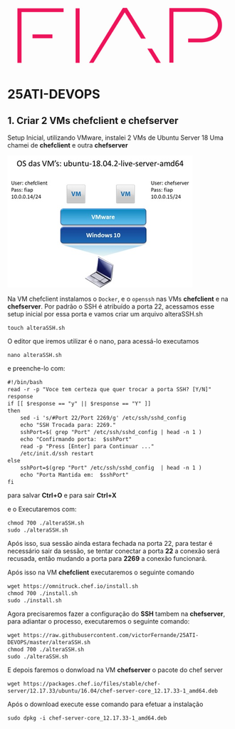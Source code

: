 ![fiap logo](/img/fiap_logo.jpg)

# 25ATI-DEVOPS

## 1. Criar 2 VMs chefclient e chefserver
Setup Inicial, utilizando VMware, instalei 2 VMs de Ubuntu Server 18
Uma chamei de **chefclient** e outra **chefserver**

![SetupVM](/img/setupVM.jpg)


Na VM chefclient instalamos o `Docker`, e o `openssh` nas VMs **chefclient** e na **chefserver**.
Por padrão o SSH é atribuído a porta 22, acessamos esse setup inicial por essa porta e vamos criar um arquivo alteraSSH.sh

    touch alteraSSH.sh
    
O editor que iremos utilizar é o nano, para acessá-lo executamos 

    nano alteraSSH.sh

e preenche-lo com:

    #!/bin/bash
    read -r -p "Voce tem certeza que quer trocar a porta SSH? [Y/N]" response
    if [[ $response == "y" || $response == "Y" ]]
    then
        sed -i 's/#Port 22/Port 2269/g' /etc/ssh/sshd_config
        echo "SSH Trocada para: 2269."
        sshPort=$( grep "Port" /etc/ssh/sshd_config | head -n 1 )
        echo "Confirmando porta:  $sshPort"
        read -p "Press [Enter] para Continuar ..."
        /etc/init.d/ssh restart
    else
        sshPort=$(grep "Port" /etc/ssh/sshd_config  | head -n 1 )
        echo "Porta Mantida em:  $sshPort"
    fi

para salvar **Ctrl+O** e para sair **Ctrl+X**

e o Executaremos com:

    chmod 700 ./alteraSSH.sh
    sudo ./alteraSSH.sh 
    
Após isso, sua sessão ainda estara fechada na porta 22, para testar é necessário sair da sessão, se tentar conectar a porta **22** a conexão será recusada, então mudando a porta para **2269** a conexão funcionará.    

Após isso na VM **chefclient** executaremos o seguinte comando

    wget https://omnitruck.chef.io/install.sh
    chmod 700 ./install.sh
    sudo ./install.sh



Agora precisaremos fazer a configuração do **SSH**  tambem na **chefserver**, para adiantar o processo, executaremos o seguinte comando:


    wget https://raw.githubusercontent.com/victorFernande/25ATI-DEVOPS/master/alteraSSH.sh
    chmod 700 ./alteraSSH.sh
    sudo ./alteraSSH.sh    

E depois faremos o donwload na VM **chefserver** o pacote do chef server

    wget https://packages.chef.io/files/stable/chef-server/12.17.33/ubuntu/16.04/chef-server-core_12.17.33-1_amd64.deb

Após o download execute esse comando para efetuar a instalação

    sudo dpkg -i chef-server-core_12.17.33-1_amd64.deb
    

    
